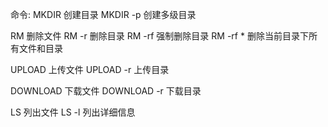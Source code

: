 命令:
MKDIR 创建目录
MKDIR -p 创建多级目录

RM 删除文件
RM -r 删除目录
RM -rf 强制删除目录
RM -rf * 删除当前目录下所有文件和目录

UPLOAD 上传文件
UPLOAD -r 上传目录

DOWNLOAD 下载文件
DOWNLOAD -r 下载目录

LS 列出文件
LS -l 列出详细信息